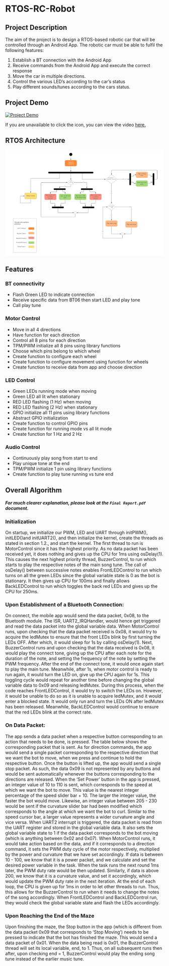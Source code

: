 # RTOS-RC-Robot

## Project Description
The aim of the project is to design a RTOS-based robotic car that will be controlled through an Android App. The robotic car must be able to fulfil the following features:

1. Establish a BT connection with the Android App
2. Receive commands from the Android App and execute the correct response
3. Move the car in multiple directions.
4. Control the various LED’s according to the car’s status
5. Play different sounds/tunes according to the cars status.

## Project Demo

[![Project Demo](https://img.youtube.com/vi/lY2sMF7wDPk/maxresdefault.jpg)](https://www.youtube.com/watch?v=lY2sMF7wDPk)

If you are unavailable to click the icon, you can view the video [here.](https://www.youtube.com/watch?v=lY2sMF7wDPk)

## RTOS Architecture
![](./imgs/img1.PNG)

## Features
### BT connectivity
- Flash Green LED to indicate connection
- Receive specific data from BT06 then start LED and play tone
- Call play tune

### Motor Control
- Move in all 4 directions
- Have function for each direction
- Control all 8 pins for each direction
- TPM/PWM initialize all 8 pins using library functions
- Choose which pins belong to which wheel
- Create function to configure each wheel
- Create function to configure movement using function for wheels
- Create function to receive data from app and choose direction

### LED Control
- Green LEDs running mode when moving
- Green LED all lit when stationary
- RED LED flashing (1 Hz) when moving
- RED LED flashing (2 Hz) when stationary
- GPIO initialize all 11 pins using library functions
- Abstract GPIO initialization
- Create function to control GPIO pins
- Create function for running mode vs all lit mode
- Create function for 1 Hz and 2 Hz

### Audio Control
- Continuously play song from start to end
- Play unique tone at the end
- TPM/PWM initialize 1 pin using library functions
- Create function to play tune running vs tune end

## Overall Algorithm

##### For much clearer explanation, please look at the `Final Report.pdf` document. 

### Initialization
On startup, we initialize our PWM, LED and UART through initPWM(), initLED()and initUART2(), and then initialize 
the kernel, create the threads as stated in section 1.2., and start the kernel.
The first thread to run is MotorControl since it has the highest priority. As no data packet has been received yet, it does 
nothing and gives up the CPU for 1ms using osDelay(1). This causes the next highest priority thread, BuzzerControl, 
to run which starts to play the respective notes of the main song tune. The call of osDelay() between successive notes 
enables FrontLEDControl to run which turns on all the green LEDs since the global variable state is 0 as the bot is 
stationary. It then gives up CPU for 100ms and finally allows BackLEDControl to run which toggles the back red LEDs
and gives up the CPU for 250ms.

### Upon Establishment of a Bluetooth Connection:
On connect, the mobile app would send the data packet, 0x08, to the Bluetooth module. The ISR, UART2_IRQHandler, 
would hence get triggered and read the data packet into the global variable data.
When MotorControl runs, upon checking that the data packet received is 0x08, it would try to acquire the ledMutex
to ensure that the front LEDs blink by first turning the LEDs OFF. After which, it would sleep for 1s by calling osDelay(1).
Next, BuzzerControl runs and upon checking that the data received is 0x08, it would play the connect tone, giving up 
the CPU after each note for the duration of the note, and setting the frequency of the note by setting the PWM frequency. 
After the end of the connect tone, it would once again start to play the main tune.
Meanwhile, after 1s, when motor control is ready to run again, it would turn the LED on, give up the CPU again for 1s. This 
toggling cycle would repeat for another time before changing the global variable data to 0x09 and releasing ledMutex.
During this process, when the code reaches FrontLEDControl, it would try to switch the LEDs on. However, it would be 
unable to do so as it is unable to acquire ledMutex, and it would enter a blocked state. It would only run and turn the LEDs 
ON after ledMutex has been released. Meanwhile, BackLEDControl would continue to ensure that the red LEDs blink 
at the correct rate. 

### On Data Packet:
The app sends a data packet when a respective button corresponding to an action that needs to be done, is pressed. The 
table below shows the corresponding packet that is sent. As for direction commands, the app would send a single packet corresponding to the respective direction that we want the 
bot to move, when we press and continue to hold the respective button. Once the button is lifted up, the app would send a 
single stop packet. As such, the data 0x09 is not represented by any buttons and would be sent automatically whenever 
the buttons corresponding to the directions are released.
When the ‘Set Power’ button in the app is pressed, an integer value of 10 to 110 is sent, which corresponds to the 
speed at which we want the bot to move. This value is the nearest integer percentage of the speed slider bar + 10. The 
larger the integer value, the faster the bot would move. Likewise, an integer value between 205 - 230 would be sent if the 
curvature slider bar had been modified which corresponds to the angle at which we want the bot to curl. Similar to the speed 
cursor bar, a larger value represents a wider curvature angle and vice versa.
When UART2 interrupt is triggered, the data packet is read from the UART register and stored in the global variable data. 
It also sets the global variable state to 1 if the data packet corresponds to the bot moving (which is anything between 
0x02 and 0x07).
When MotorControl runs, it would take action based on the data, and if it corresponds to a direction command, it sets 
the PWM duty cycle of the motor respectively, multiplied by the power and curvature that we have set accordingly. If data 
is between 10 - 100, we know that it is a power packet, and we calculate and set the desired power variable in the task. 
When the task runs the next round 1ms later, the PWM duty rate would be then updated. Similarly, if data is above 200, 
we know that it is a curvature value, and set it accordingly, which would update the PWM duty rate in the next iteration. At 
the end of each loop, the CPU is given up for 1ms in order to let other threads to run.
Thus, this allows for the BuzzerControl to run when it needs to change the notes of the song accordingly. When
FrontLEDControl and BackLEDControl run, they would check the global variable state and flash the LEDs
accordingly.

### Upon Reaching the End of the Maze
Upon finishing the maze, the Stop button in the app (which is different from the data packet 0x09 that corresponds to ‘Stop 
Moving’) needs to be pressed to indicate that the bot has finished the maze. This would send a data packet of 0x01. When 
the data being read is 0x01, the BuzzerControl thread will set its local variable, end, to 1. Thus, on all subsequent runs 
then after, upon checking end = 1, BuzzerControl would play the ending song tune instead of the earlier music tune.
